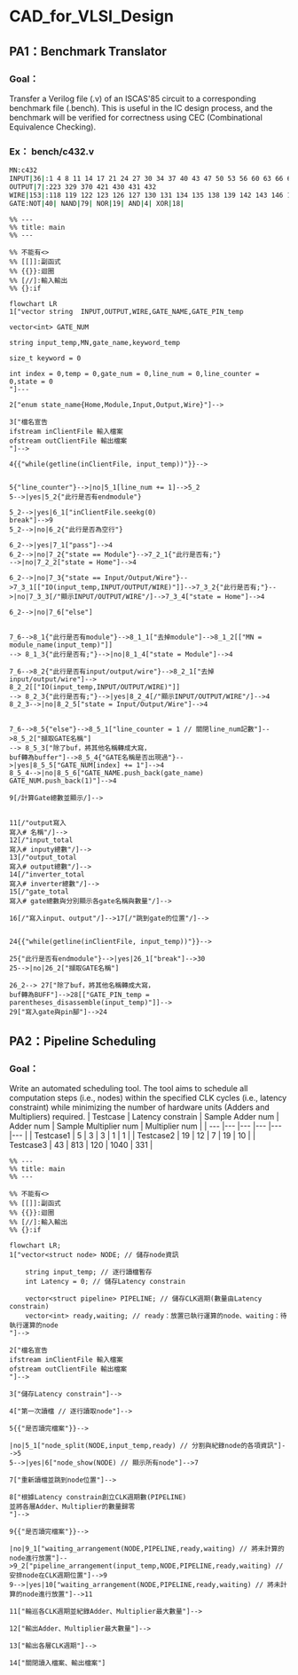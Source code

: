 # CAD_for_VLSI_Design
## PA1：Benchmark Translator
### Goal：
Transfer a Verilog file (.v) of an ISCAS'85 circuit to a corresponding benchmark file (.bench).
This is useful in the IC design process, and the benchmark will be verified for correctness using CEC (Combinational Equivalence Checking).

### Ex： bench/c432.v
```bash
MN:c432
INPUT|36|:1 4 8 11 14 17 21 24 27 30 34 37 40 43 47 50 53 56 60 63 66 69 73 76 79 82 86 89 92 95 99 102 105 108 112 115
OUTPUT|7|:223 329 370 421 430 431 432
WIRE|153|:118 119 122 123 126 127 130 131 134 135 138 139 142 143 146 147 150 151 154 157 158 159 162 165 168 171 174 177 180 183 184 185 186 187 188 189 190 191 192 193 194 195 196 197 198 199 203 213 224 227 230 233 236 239 242 243 246 247 250 251 254 255 256 257 258 259 260 263 264 267 270 273 276 279 282 285 288 289 290 291 292 293 294 295 296 300 301 302 303 304 305 306 307 308 309 319 330 331 332 333 334 335 336 337 338 339 340 341 342 343 344 345 346 347 348 349 350 351 352 353 354 355 356 357 360 371 372 373 374 375 376 377 378 379 380 381 386 393 399 404 407 411 414 415 416 417 1 8 419 420 422 425 428 429
GATE:NOT|40| NAND|79| NOR|19| AND|4| XOR|18|
```

```mermaid
%% ---
%% title: main
%% ---

%% 不能有<>
%% [[]]:副函式
%% {{}}:迴圈
%% [//]:輸入輸出
%% {}:if

flowchart LR
1["vector string  INPUT,OUTPUT,WIRE,GATE_NAME,GATE_PIN_temp

vector<int> GATE_NUM

string input_temp,MN,gate_name,keyword_temp

size_t keyword = 0

int index = 0,temp = 0,gate_num = 0,line_num = 0,line_counter = 0,state = 0
"]---

2["enum state_name{Home,Module,Input,Output,Wire}"]-->

3["檔名宣告
ifstream inClientFile 輸入檔案
ofstream outClientFile 輸出檔案
"]-->

4{{"while(getline(inClientFile, input_temp))"}}-->


5{"line_counter"}-->|no|5_1[line_num += 1]-->5_2
5-->|yes|5_2{"此行是否有endmodule"}

5_2-->|yes|6_1["inClientFile.seekg(0)
break"]-->9
5_2-->|no|6_2{"此行是否為空行"}

6_2-->|yes|7_1["pass"]-->4
6_2-->|no|7_2{"state == Module"}-->7_2_1{"此行是否有;"}
-->|no|7_2_2["state = Home"]-->4

6_2-->|no|7_3{"state == Input/Output/Wire"}-->7_3_1[["IO(input_temp,INPUT/OUTPUT/WIRE)"]]-->7_3_2{"此行是否有;"}-->|no|7_3_3[/"顯示INPUT/OUTPUT/WIRE"/]-->7_3_4["state = Home"]-->4

6_2-->|no|7_6["else"]


7_6-->8_1{"此行是否有module"}-->8_1_1["去掉module"]-->8_1_2[["MN = module_name(input_temp)"]]
--> 8_1_3{"此行是否有;"}-->|no|8_1_4["state = Module"]-->4

7_6-->8_2{"此行是否有input/output/wire"}-->8_2_1["去掉input/output/wire"]-->
8_2_2[["IO(input_temp,INPUT/OUTPUT/WIRE)"]]
--> 8_2_3{"此行是否有;"}-->|yes|8_2_4[/"顯示INPUT/OUTPUT/WIRE"/]-->4
8_2_3-->|no|8_2_5["state = Input/Output/Wire"]-->4


7_6-->8_5{"else"}-->8_5_1["line_counter = 1 // 關閉line_num記數"]-->8_5_2["擷取GATE名稱"]
--> 8_5_3["除了buf，將其他名稱轉成大寫，
buf轉為buffer"]-->8_5_4{"GATE名稱是否出現過"}-->|yes|8_5_5["GATE_NUM[index] += 1"]-->4
8_5_4-->|no|8_5_6["GATE_NAME.push_back(gate_name)
GATE_NUM.push_back(1)"]-->4

9[/計算Gate總數並顯示/]-->


11[/"output寫入
寫入# 名稱"/]-->
12[/"input_total
寫入# inputy總數"/]-->
13[/"output_total
寫入# output總數"/]-->
14[/"inverter_total
寫入# inverter總數"/]-->
15[/"gate_total
寫入# gate總數與分別顯示各gate名稱與數量"/]-->

16[/"寫入input、output"/]-->17[/"跳到gate的位置"/]-->


24{{"while(getline(inClientFile, input_temp))"}}-->

25{"此行是否有endmodule"}-->|yes|26_1["break"]-->30
25-->|no|26_2["擷取GATE名稱"]

26_2--> 27["除了buf，將其他名稱轉成大寫，
buf轉為BUFF"]-->28[["GATE_PIN_temp = parentheses_disassemble(input_temp)"]]-->
29["寫入gate與pin腳"]-->24
```

## PA2：Pipeline Scheduling
### Goal：
Write an automated scheduling tool. The tool aims to schedule all computation steps (i.e., nodes) within the specified CLK cycles (i.e., latency constraint) while minimizing the number of hardware units (Adders and Multipliers) required.
| Testcase | Latency constrain | Sample Adder num | Adder num | Sample Multiplier num | Multiplier num | 
| --- |--- |--- |--- |--- |--- |
| Testcase1	  | 5	| 3	 | 3	| 1 | 1 |
| Testcase2	  | 19	| 12 | 7	| 19 | 10 |
| Testcase3	  | 43	| 813 | 120	| 1040 | 331 |



```mermaid
%% ---
%% title: main
%% ---

%% 不能有<>
%% [[]]:副函式
%% {{}}:迴圈
%% [//]:輸入輸出
%% {}:if

flowchart LR;
1["vector<struct node> NODE; // 儲存node資訊

    string input_temp; // 逐行讀檔暫存
    int Latency = 0; // 儲存Latency constrain

    vector<struct pipeline> PIPELINE; // 儲存CLK週期(數量由Latency constrain)
    vector<int> ready,waiting; // ready：放置已執行運算的node、waiting：待執行運算的node
"]-->

2["檔名宣告
ifstream inClientFile 輸入檔案
ofstream outClientFile 輸出檔案
"]-->

3["儲存Latency constrain"]-->

4["第一次讀檔 // 逐行讀取node"]-->

5{{"是否讀完檔案"}}-->

|no|5_1["node_split(NODE,input_temp,ready) // 分割與紀錄node的各項資訊"]-->5
5-->|yes|6["node_show(NODE) // 顯示所有node"]-->7

7["重新讀檔並跳到node位置"]-->

8["根據Latency constrain創立CLK週期數(PIPELINE)
並將各層Adder、Multiplier的數量歸零
"]-->

9{{"是否讀完檔案"}}-->

|no|9_1["waiting_arrangement(NODE,PIPELINE,ready,waiting) // 將未計算的node進行放置"]-->9_2["pipeline_arrangement(input_temp,NODE,PIPELINE,ready,waiting) // 安排node在CLK週期位置"]-->9
9-->|yes|10["waiting_arrangement(NODE,PIPELINE,ready,waiting) // 將未計算的node進行放置"]-->11

11["輪巡各CLK週期並紀錄Adder、Multiplier最大數量"]-->

12["輸出Adder、Multiplier最大數量"]-->

13["輸出各層CLK週期"]-->

14["關閉讀入檔案、輸出檔案"]
```
